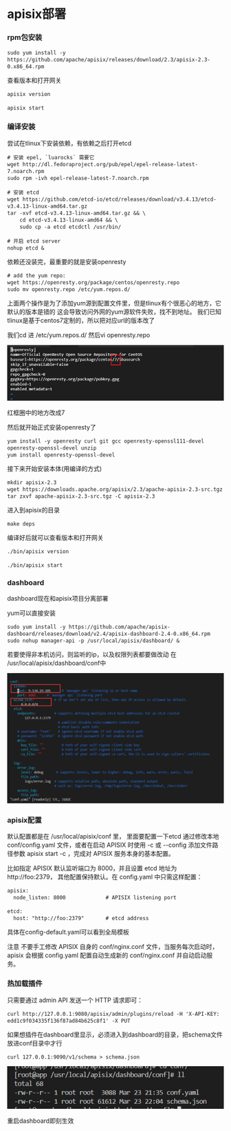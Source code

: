 # apisix部署

### rpm包安装

```
sudo yum install -y https://github.com/apache/apisix/releases/download/2.3/apisix-2.3-0.x86_64.rpm
```
查看版本和打开网关

```
apisix version

apisix start
```
### 编译安装
尝试在tlinux下安装依赖，有依赖之后打开etcd

```
# 安装 epel, `luarocks` 需要它
wget http://dl.fedoraproject.org/pub/epel/epel-release-latest-7.noarch.rpm
sudo rpm -ivh epel-release-latest-7.noarch.rpm

# 安装 etcd
wget https://github.com/etcd-io/etcd/releases/download/v3.4.13/etcd-v3.4.13-linux-amd64.tar.gz
tar -xvf etcd-v3.4.13-linux-amd64.tar.gz && \
    cd etcd-v3.4.13-linux-amd64 && \
    sudo cp -a etcd etcdctl /usr/bin/

# 开启 etcd server
nohup etcd &
```

依赖还没装完，最重要的就是安装openresty

```
# add the yum repo:
wget https://openresty.org/package/centos/openresty.repo
sudo mv openresty.repo /etc/yum.repos.d/
```

上面两个操作是为了添加yum源到配置文件里，但是tlinux有个很恶心的地方，它默认的版本是错的
这会导致访问外网的yum源软件失败，找不到地址。
我们已知tlinux是基于centos7定制的，所以把对应url的版本改了

我们cd 进 /etc/yum.repos.d/
然后vi openresty.repo 

![1614157404075](image/1614157404075.png)

红框圈中的地方改成7

然后就开始正式安装openresty了
```
yum install -y openresty curl git gcc openresty-openssl111-devel openresty-openssl-devel unzip
yum install openresty-openssl-devel
```

接下来开始安装本体(用编译的方式)

```
mkdir apisix-2.3
wget https://downloads.apache.org/apisix/2.3/apache-apisix-2.3-src.tgz
tar zxvf apache-apisix-2.3-src.tgz -C apisix-2.3
```

进入到apisix的目录
```
make deps
```

编译好后就可以查看版本和打开网关

```
./bin/apisix version

./bin/apisix start
```

### dashboard

dashboard现在和apisix项目分离部署

yum可以直接安装

```
sudo yum install -y https://github.com/apache/apisix-dashboard/releases/download/v2.4/apisix-dashboard-2.4-0.x86_64.rpm
sudo nohup manager-api -p /usr/local/apisix/dashboard/ &
```

若要使得非本机访问，则监听的ip，以及权限列表都要做改动
在 /usr/local/apisix/dashboard/conf中

![1614157416906](image/1614157416906.png)


### apisix配置

默认配置都是在 /usr/local/apisix/conf 里，
里面要配置一下etcd
通过修改本地 conf/config.yaml 文件，或者在启动 APISIX 时使用 -c 或 --config 添加文件路径参数 apisix start -c <path string>，完成对 APISIX 服务本身的基本配置。

比如指定 APISIX 默认监听端口为 8000，并且设置 etcd 地址为 http://foo:2379， 其他配置保持默认。在 config.yaml 中只需这样配置：

```
apisix:
  node_listen: 8000             # APISIX listening port

etcd:
  host: "http://foo:2379"       # etcd address
```

具体在config-default.yaml可以看到全局模板

注意 不要手工修改 APISIX 自身的 conf/nginx.conf 文件，当服务每次启动时，apisix 会根据 config.yaml 配置自动生成新的 conf/nginx.conf 并自动启动服务。



### 热加载插件

只需要通过 admin API 发送一个 HTTP 请求即可：

```
curl http://127.0.0.1:9080/apisix/admin/plugins/reload -H 'X-API-KEY: edd1c9f034335f136f87ad84b625c8f1' -X PUT
```

如果想插件在dashboard里显示，必须进入到dashboard的目录，把schema文件放进conf目录中才行

```
curl 127.0.0.1:9090/v1/schema > schema.json
```

![1616508598162](image/1616508598162.png)

重启dashboard即刻生效